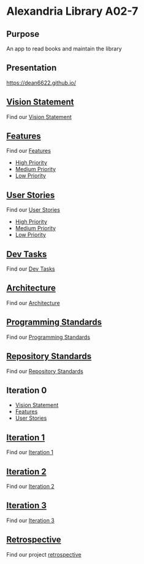 # Alexandria Library A02-7

## Purpose
An app to read books and maintain the library

## Presentation
https://dean6622.github.io/

## [Vision Statement](docs/Vision.md)
Find our [Vision Statement](docs/Vision.md)

## [Features](https://code.cs.umanitoba.ca/comp3350-winter2024/alexandrialibrary/-/issues/?sort=created_date&state=opened&label_name%5B%5D=Feature&first_page_size=20)
Find our [Features](https://code.cs.umanitoba.ca/comp3350-winter2024/alexandrialibrary/-/issues/?sort=created_date&state=opened&label_name%5B%5D=Feature&first_page_size=20)
- [High Priority](https://code.cs.umanitoba.ca/comp3350-winter2024/alexandrialibrary/-/issues/?sort=created_date&state=opened&label_name%5B%5D=Feature&label_name%5B%5D=High%20Priority&first_page_size=20)
- [Medium Priority](https://code.cs.umanitoba.ca/comp3350-winter2024/alexandrialibrary/-/issues/?sort=created_date&state=opened&label_name%5B%5D=Feature&label_name%5B%5D=Medium%20Priority&first_page_size=20)
- [Low Priority](https://code.cs.umanitoba.ca/comp3350-winter2024/alexandrialibrary/-/issues/?sort=created_date&state=opened&label_name%5B%5D=Feature&label_name%5B%5D=Low%20Priority&first_page_size=20)

## [User Stories](https://code.cs.umanitoba.ca/comp3350-winter2024/alexandrialibrary/-/issues/?sort=created_date&state=opened&label_name%5B%5D=User%20Story&first_page_size=20)
Find our [User Stories](https://code.cs.umanitoba.ca/comp3350-winter2024/alexandrialibrary/-/issues/?sort=created_date&state=opened&label_name%5B%5D=User%20Story&first_page_size=20)
- [High Priority](https://code.cs.umanitoba.ca/comp3350-winter2024/alexandrialibrary/-/issues/?sort=created_date&state=opened&label_name%5B%5D=User%20Story&label_name%5B%5D=High%20Priority&first_page_size=20)
- [Medium Priority](https://code.cs.umanitoba.ca/comp3350-winter2024/alexandrialibrary/-/issues/?sort=created_date&state=opened&label_name%5B%5D=User%20Story&label_name%5B%5D=Medium%20Priority&first_page_size=20)
- [Low Priority](https://code.cs.umanitoba.ca/comp3350-winter2024/alexandrialibrary/-/issues/?sort=created_date&state=opened&label_name%5B%5D=User%20Story&label_name%5B%5D=Low%20Priority&first_page_size=20)

## [Dev Tasks](https://code.cs.umanitoba.ca/comp3350-winter2024/alexandrialibrary/-/issues/?sort=created_date&state=opened&label_name%5B%5D=dev%20task&first_page_size=20)
Find our [Dev Tasks](https://code.cs.umanitoba.ca/comp3350-winter2024/alexandrialibrary/-/issues/?sort=created_date&state=opened&label_name%5B%5D=dev%20task&first_page_size=20)

## [Architecture](docs/Architecture/Architecture.md)
Find our [Architecture](docs/Architecture/Architecture.md)

## [Programming  Standards](docs/ProgrammingStandards.md)
Find our [Programming Standards](docs/ProgrammingStandards.md)

## [Repository Standards](docs/RepoStandards.md)
Find our [Repository Standards](docs/RepoStandards.md)

## Iteration 0
- [Vision Statement](https://code.cs.umanitoba.ca/comp3350-winter2024/alexandrialibrary/-/blob/main/vision_statement.md?ref_type=heads)
- [Features](https://code.cs.umanitoba.ca/comp3350-winter2024/alexandrialibrary/-/issues/?sort=created_date&state=opened&label_name%5B%5D=Feature&first_page_size=20)
- [User Stories](https://code.cs.umanitoba.ca/comp3350-winter2024/alexandrialibrary/-/issues/?sort=created_date&state=opened&label_name%5B%5D=User%20Story&first_page_size=20)

## [Iteration 1](https://code.cs.umanitoba.ca/comp3350-winter2024/alexandrialibrary/-/milestones/1#tab-issues)
Find our [Iteration 1](https://code.cs.umanitoba.ca/comp3350-winter2024/alexandrialibrary/-/milestones/1#tab-issues)

## [Iteration 2](https://code.cs.umanitoba.ca/comp3350-winter2024/alexandrialibrary/-/milestones/2#tab-issues)
Find our [Iteration 2](https://code.cs.umanitoba.ca/comp3350-winter2024/alexandrialibrary/-/milestones/2#tab-issues)

## [Iteration 3](https://code.cs.umanitoba.ca/comp3350-winter2024/alexandrialibrary/-/milestones/3#tab-issues)
Find our [Iteration 3](https://code.cs.umanitoba.ca/comp3350-winter2024/alexandrialibrary/-/milestones/3#tab-issues)

## [Retrospective](docs/Retrospective.md)
Find our project [retrospective](docs/Retrospective.md)
